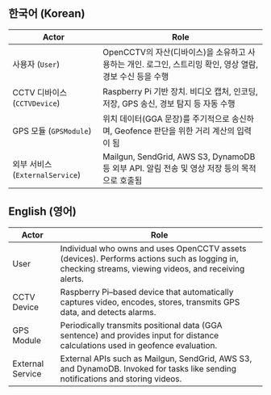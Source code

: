 ## 한국어 (Korean)
| Actor                         | Role                                                                                                   |
|-------------------------------|--------------------------------------------------------------------------------------------------------|
| 사용자 (`User`)                 | OpenCCTV의 자산(디바이스)을 소유하고 사용하는 개인. 로그인, 스트리밍 확인, 영상 열람, 경보 수신 등을 수행      |
| CCTV 디바이스 (`CCTVDevice`)    | Raspberry Pi 기반 장치. 비디오 캡처, 인코딩, 저장, GPS 송신, 경보 탐지 등 자동 수행                          |
| GPS 모듈 (`GPSModule`)          | 위치 데이터(GGA 문장)를 주기적으로 송신하며, Geofence 판단을 위한 거리 계산의 입력이 됨                       |
| 외부 서비스 (`ExternalService`) | Mailgun, SendGrid, AWS S3, DynamoDB 등 외부 API. 알림 전송 및 영상 저장 등의 목적으로 호출됨                 |

## English (영어)
| Actor            | Role                                                                                                                                                                              |
|------------------|-----------------------------------------------------------------------------------------------------------------------------------------------------------------------------------|
| User             | Individual who owns and uses OpenCCTV assets (devices). Performs actions such as logging in, checking streams, viewing videos, and receiving alerts.                              |
| CCTV Device      | Raspberry Pi–based device that automatically captures video, encodes, stores, transmits GPS data, and detects alarms.                                                              |
| GPS Module       | Periodically transmits positional data (GGA sentence) and provides input for distance calculations used in geofence evaluation.                                                   |
| External Service | External APIs such as Mailgun, SendGrid, AWS S3, and DynamoDB. Invoked for tasks like sending notifications and storing videos.                                                    |
